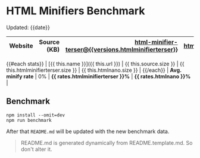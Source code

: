 # HTML Minifiers Benchmark

Updated: {{date}}

[html-minifier-terser@{{versions.htmlminifierterser}}]: https://www.npmjs.com/package/html-minifier-terser
[htmlnano@{{versions.htmlnano}}]: https://www.npmjs.com/package/htmlnano

| Website | Source (KB) | [html-minifier-terser@{{versions.htmlminifierterser}}] | [htmlnano@{{versions.htmlnano}}] |
| ------- | ----------: | -----------------------------------------------------: | -------------------------------: |

{{#each stats}}
| [{{ this.name }}]({{ this.url }}) | {{ this.source.size }} | {{ this.htmlminifierterser.size }} | {{ this.htmlnano.size }} |
{{/each}}
| **Avg. minify rate** | 0% | **{{ rates.htmlminifierterser }}%** | **{{ rates.htmlnano }}%** |

## Benchmark

```
npm install --omit=dev
npm run benchmark
```

After that `README.md` will be updated with the new benchmark data.

> README.md is generated dynamically from README.template.md. So don't alter it.

